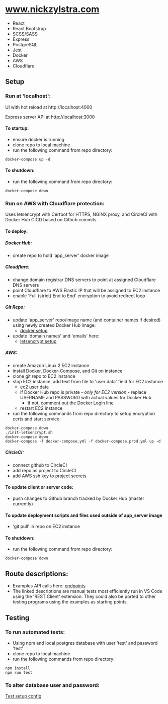 # www.nickzylstra.com
- React
- React Bootstrap
- SCSS/SASS
- Express
- PostgreSQL
- Jest
- Docker
- AWS
- Cloudflare

## Setup

### Run at 'localhost':
UI with hot reload at http://localhost:4000

Express server API at http://localhost:3000
#### To startup:
- ensure docker is running
- clone repo to local machine
- run the following command from repo directory:

```
docker-compose up -d
```

#### To shutdown:
- run the following command from repo directory:
```
docker-compose down
```

### Run on AWS with Cloudflare protection:
Uses letsencrypt with Certbot for HTTPS, NGINX proxy, and CircleCI with Docker Hub CICD based on Github commits.
#### To deploy:
##### Docker Hub:
- create repo to hold 'app_server' docker image

##### Cloudflare:
- change domain registrar DNS servers to point at assigned Cloudflare DNS servers
- point Cloudflare to AWS Elastic IP that will be assigned to EC2 instance
- enable 'Full (strict) End to End' encryption to avoid redirect loop

##### Git Repo:
- update 'app_server' repo/image name (and container names if desired) using newly created Docker Hub image:
  - [docker setup](./docker-compose.prod.yml)
- update 'domain names' and 'emails' here:
  - [letsencrypt setup](./init-letsencrypt.sh)

##### AWS:
- create Amazon Linux 2 EC2 instance
- install Docker, Docker-Compose, and Git on instance
- clone git repo to EC2 instance
- stop EC2 instance, add text from file to 'user data' field for EC2 instance
  - [ec2 user data](./awsUserData.txt)
  - if Docker Hub repo is private - <em>only for EC2 version</em> - replace USERNAME and PASSWORD with actual values for Docker Hub
    - if not, comment out the Docker Login line
  - restart EC2 instance
- run the following commands from repo directory to setup encryption certs and start service:
```
docker-compose down
./init-letsencrypt.sh
docker-compose down
docker-compose -f docker-compose.yml -f docker-compose.prod.yml up -d
```

##### CircleCI:
- connect github to CircleCI
- add repo as project to CircleCI
- add AWS ssh key to project secrets


#### To update client or server code:
- push changes to Github branch tracked by Docker Hub (master currently)


#### To update deployment scripts and files used outside of app_server image
- 'git pull' in repo on EC2 instance

#### To shutdown:
- run the following command from repo directory:
```
docker-compose down
```

## Route descriptions:
- Examples API calls here: [endpoints](./test-utils/APItests.http)
- The linked descriptions are manual tests most efficiently run in VS Code using the 'REST Client' extension.  They could also be ported to other testing programs using the examples as starting points.

## Testing

### To run automated tests: 
- Using npm and local postgres database with user 'test' and password 'test'
- clone repo to local machine
- run the following commands from repo directory:
```
npm install
npm run test
```
### To alter database user and password:
[Test setup config](./test-utils/globalTestSetup.js)
